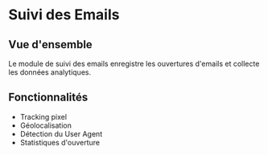 # Suivi des Emails

## Vue d'ensemble

Le module de suivi des emails enregistre les ouvertures d'emails et collecte les données analytiques.

## Fonctionnalités

- Tracking pixel
- Géolocalisation
- Détection du User Agent
- Statistiques d'ouverture 